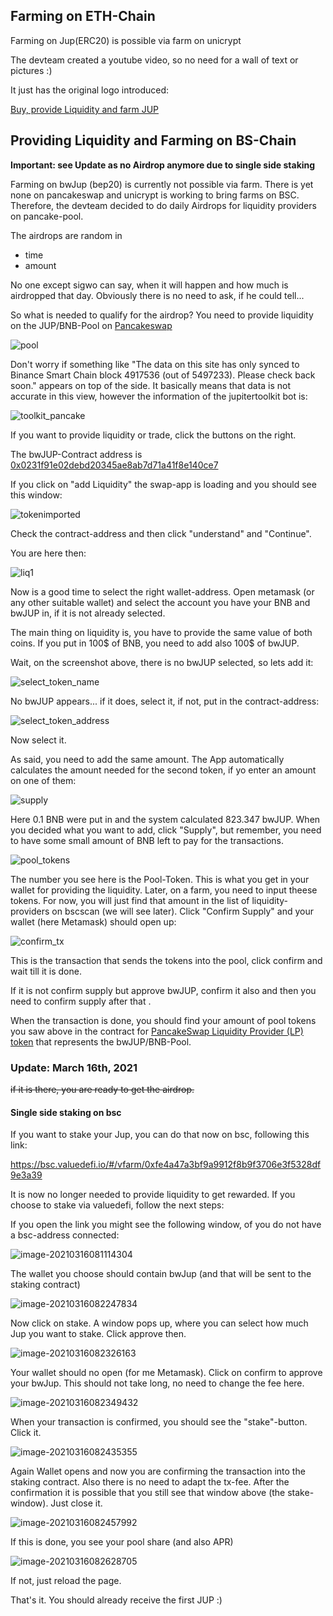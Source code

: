 ## Farming on ETH-Chain

Farming on Jup(ERC20) is possible via farm on unicrypt

The devteam created a youtube video, so no need for a wall of text or pictures :)

It just has the original logo introduced:

[Buy, provide Liquidity and farm JUP](https://www.youtube.com/watch?v=9UMw3Q5R77w)



## Providing Liquidity and Farming on BS-Chain

**Important: see Update as no Airdrop anymore due to single side staking**

Farming on bwJup (bep20) is currently not possible via farm. There is yet none on pancakeswap and unicrypt is working to bring farms on BSC. Therefore, the devteam decided to do daily Airdrops for liquidity providers on pancake-pool.

The airdrops are random in

- time
- amount

No one except sigwo can say, when it will happen and how much is airdropped that day. Obviously there is no need to ask, if he could tell...

So what is needed to qualify for the airdrop? You need to provide liquidity on the JUP/BNB-Pool on [Pancakeswap](https://pancakeswap.info/token/0x0231f91e02debd20345ae8ab7d71a41f8e140ce7)

![pool](pics/bwjup_bnb_pool.png)

Don't worry if something like "The data on this site has only synced to Binance Smart Chain block 4917536 (out of 5497233). Please check back soon." appears on top of the side. It basically means that data is not accurate in this view, however the information of the jupitertoolkit bot is:

![toolkit_pancake](pics/jtk_pancake.png)

If you want to provide liquidity or trade, click the buttons on the right.

The bwJUP-Contract address is [0x0231f91e02debd20345ae8ab7d71a41f8e140ce7](https://www.bscscan.com/token/0x0231f91e02debd20345ae8ab7d71a41f8e140ce7)

If you click on "add Liquidity" the swap-app is loading and you should see this window:

![tokenimported](pics/imported_warning.png)

Check the contract-address and then click "understand" and "Continue".

You are here then:

![liq1](pics/pancake_liq2.png)

Now is a good time to select the right wallet-address. Open metamask (or any other suitable wallet) and select the account you have your BNB and bwJUP in, if it is not already selected.

The main thing on liquidity is, you have to provide the same value of both coins. If you put in 100$ of BNB, you need to add also 100$ of bwJUP.

Wait, on the screenshot above, there is no bwJUP selected, so lets add it:

![select_token_name](pics/select_token1.png) 

No bwJUP appears... if it does, select it, if not, put in the contract-address:

![select_token_address](pics/select_token2.png)

Now select it. 

As said, you need to add the same amount. The App automatically calculates the amount needed for the second token, if yo enter an amount on one of them:

![supply](pics/supply.png)

Here 0.1 BNB were put in and the system calculated 823.347 bwJUP. When you decided what you want to add, click "Supply", but remember, you need to have some small amount of BNB left to pay for the transactions.

![pool_tokens](pics/pool_tokens.png)

The number you see here is the Pool-Token. This is what you get in your wallet for providing the liquidity. Later, on a farm, you need to input theese tokens. For now, you will just find that amount in the list of liquidity-providers on bscscan (we will see later). Click "Confirm Supply" and your wallet (here Metamask) should open up:

![confirm_tx](pics/confirm_tx.png)

This is the transaction that sends the tokens into the pool, click confirm and wait till it is done.

If it is not confirm supply but approve bwJUP, confirm it also and then you need to confirm supply after that .

When the transaction is done, you should find your amount of pool tokens you saw above in the contract for [PancakeSwap Liquidity Provider (LP) token](https://bscscan.com/token/0x6c7cdffa997f46598b9616bc0481372e45a00dc4#balances) that represents the bwJUP/BNB-Pool.



### **Update: March 16th, 2021**

~~if it is there, you are ready to get the airdrop.~~

#### Single side staking on bsc

If you want to stake your Jup, you can do that now on bsc, following this link:

https://bsc.valuedefi.io/#/vfarm/0xfe4a47a3bf9a9912f8b9f3706e3f5328df9e3a39

It is now no longer needed to provide liquidity to get rewarded. If you choose to stake via valuedefi, follow the next steps:

If you open the link you might see the following window, of you do not have a bsc-address connected:

![image-20210316081114304](pics\image-20210316081114304.png)



The wallet you choose should contain bwJup (and that will be sent to the staking contract)

![image-20210316082247834](pics\image-20210316082247834.png)



Now click on stake. A window pops up, where you can select how much Jup you want to stake. Click approve then.



![image-20210316082326163](pics\image-20210316082326163.png)



Your wallet should no open (for me Metamask). Click on confirm to approve your bwJup. This should not take long, no need to change the fee here.



![image-20210316082349432](pics\image-20210316082349432.png)



When your transaction is confirmed, you should see the "stake"-button. Click it.



![image-20210316082435355](pics\image-20210316082435355.png)



Again Wallet opens and now you are confirming the transaction into the staking contract. Also there is no need to adapt the tx-fee. After the confirmation it is possible that you still see that window above (the stake-window). Just close it. 



![image-20210316082457992](pics\image-20210316082457992.png)



If this is done, you see your pool share (and also APR)

![image-20210316082628705](pics\image-20210316082628705.png)



If not, just reload the page.



That's it. You should already receive the first JUP :)